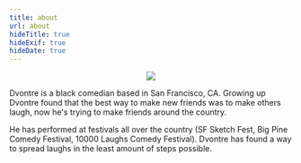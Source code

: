```yaml
---
title: about
url: about
hideTitle: true
hideExif: true
hideDate: true
---
```

<style>
    .slide img {
        max-height: 70vh;
    }

    .bio {
        text-align: left;
    }
</style>
<div align="center" id="about">
    <img src="/img/resized_blue.jpg"></img>
    <p class="bio">Dvontre is a black comedian based in San Francisco, CA.  Growing up Dvontre found that the best way to make new friends was to make others laugh, now he's trying to make friends around the country.</p>
    <p class="bio">He has performed at festivals all over the country (SF Sketch Fest, Big Pine Comedy Festival, 10000 Laughs Comedy Festival). Dvontre has found a way to spread laughs in the least amount of steps possible.</p>
</div>

